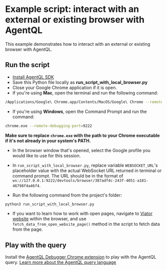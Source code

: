 # Example script: interact with an external or existing browser with AgentQL

This example demonstrates how to interact with an external or existing browser with AgentQL.

## Run the script

- [Install AgentQL SDK](https://docs.agentql.com/installation/sdk-installation)
- Save this Python file locally as **run_script_with_local_browser.py**
- Close your Google Chrome application if it is open.
- If you're using **Mac**, open the terminal and run the following command:

```bash
/Applications/Google\ Chrome.app/Contents/MacOS/Google\ Chrome --remote-debugging-port=9222
```

- If you're using **Windows**, open the Command Prompt and run the command:

```bash
chrome.exe --remote-debugging-port=9222
```

**Make sure to replace `chrome.exe` with the path to your Chrome executable if it's not already in your system's PATH.**

- In the browser window that's opened, select the Google profile you would like to use for this session.
- In `run_script_with_local_browser.py`, replace variable `WEBSOCKET_URL`'s placeholder value with the actual WebSocket URL returned in terminal or command prompt. The URL should be in the format of `ws://127.0.0.1:9222/devtools/browser/387adf4c-243f-4051-a181-46798f4a46f4`.

- Run the following command from the project's folder:

```bash
python3 run_script_with_local_browser.py
```

- If you want to learn how to work with open pages, navigate to [Viator website](https://www.viator.com/Rome-tours/Walking-Tours/d511-g16-c56) within the browser, and use `fetch_data_from_open_website_page()` method in the script to fetch data from the page.

## Play with the query

Install the [AgentQL Debugger Chrome extension](https://docs.agentql.com/installation/chrome-extension-installation) to play with the AgentQL query. [Learn more about the AgentQL query language](https://docs.agentql.com/agentql-query/query-intro)

